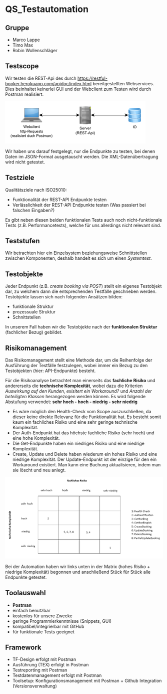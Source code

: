 # QS_Testautomation

## Gruppe
 * Marco Lappe
 * Timo Max
 * Robin Wollenschläger

## Testscope
Wir testen die REST-Api des durch https://restful-booker.herokuapp.com/apidoc/index.html bereitgestellten Webservices. Dies beinhaltet keinerlei GUI und der Webclient zum Testen wird durch Postman realisiert.

![Scope](./Scope.png "Scope")

Wir haben uns darauf festgelegt, nur die Endpunkte zu testen, bei denen Daten im JSON-Format ausgetauscht werden. Die XML-Datenübertragung wird nicht getestet. 

## Testziele
Qualitätsziele nach ISO25010:
- Funktionalität der REST-API Endpunkte testen 
- Verlässlichkeit der REST-API Endpunkte testen (Was passiert bei falschen Eingaben?)

Es gibt neben diesen beiden funktionalen Tests auch noch nicht-funktionale Tests (z.B. Performancetests), welche für uns allerdings nicht relevant sind.  

## Teststufen
Wir betrachten hier ein Einzelsystem beziehungsweise Schnittstellen zwischen Komponenten, deshalb handelt es sich um einen *Systemtest*.

## Testobjekte
Jeder Endpunkt (z.B. *create booking via POST*) stellt ein eigenes Testobjekt dar, zu welchem dann die entsprechenden Testfälle geschrieben werden.
Testobjekte lassen sich nach folgenden Ansätzen bilden:
- funktionale Struktur
- prozessuale Struktur
- Schnittstellen 

In unserem Fall haben wir die Testobjekte nach der **funktionalen Struktur** (fachlicher Bezug) gebildet. 

## Risikomanagement 
Das Risikomanagement stellt eine Methode dar, um die Reihenfolge der Ausführung der Testfälle festzulegen, wobei immer ein Bezug zu den Testobjekten (hier: API-Endpunkte) besteht.

Für die Risikoanalyse betrachtet man einerseits das **fachliche Risiko** und andererseits die **technische Komplexität**, wobei dazu die Kriterien *Auswirkung auf den Kunden*, *exisitert ein Workaround?* und *Anzahl der beteiligten Klassen* herangezogen werden können. Es wird folgende Abstufung verwendet: **sehr hoch - hoch - niedrig - sehr niedrig**

- Es wäre möglich den Health-Check vom Scope auszuschließen, da dieser keine direkte Relevanz für die Funktionalität hat. Es besteht somit kaum ein fachliches Risiko und eine sehr geringe technische Komplexität. 
- Der Auth-Endpunkt hat das höchste fachliche Risiko (sehr hoch) und eine hohe Komplexität.
- Die Get-Endpunkte haben ein niedriges Risiko und eine niedrige Komplexität. 
- Create, Update und Delete haben wiederum ein hohes Risiko und eine niedrige Komplexität. Der Update-Endpunkt ist der einzige für den ein Workaround existiert. Man kann eine Buchung aktualisieren, indem man sie löscht und neu anlegt. 

![Risikoanalyse](./Risikoanalyse.png)

Bei der Automation haben wir links unten in der Matrix (hohes Risiko + niedrige Komplexität) begonnen und anschließend Stück für Stück alle Endpunkte getestet.

## Toolauswahl
* **Postman**
* einfach benutzbar
* kostenlos für unsere Zwecke
* geringe Programmierkenntnisse (Snippets, GUI)
* kompatibel/integrierbar mit GitHub
* für funktionale Tests geeignet

## Framework
* TF-Design erfolgt mit Postman 
* Ausführung (TEX) erfolgt in Postman 
* Testreporting mit Postman
* Testdatenmanagement erfolgt mit Postman
* Toolsetup: Konfigurationsmanagement mit Postman + Github Integration (Versionsverwaltung)

